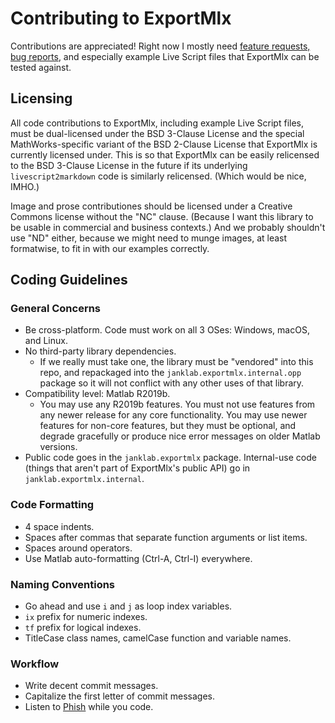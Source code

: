 # Contributing to ExportMlx

Contributions are appreciated! Right now I mostly need [feature requests, bug reports](https://github.com/janklab/ExportMlx/issues), and especially example Live Script files that ExportMlx can be tested against.

## Licensing

All code contributions to ExportMlx, including example Live Script files, must be dual-licensed under the BSD 3-Clause License and the special MathWorks-specific variant of the BSD 2-Clause License that ExportMlx is currently licensed under. This is so that ExportMlx can be easily relicensed to the BSD 3-Clause License in the future if its underlying `livescript2markdown` code is similarly relicensed. (Which would be nice, IMHO.)

Image and prose contributiones should be licensed under a Creative Commons license without the "NC" clause. (Because I want this library to be usable in commercial and business contexts.) And we probably shouldn't use "ND" either, because we might need to munge images, at least formatwise, to fit in with our examples correctly.

## Coding Guidelines

### General Concerns

* Be cross-platform. Code must work on all 3 OSes: Windows, macOS, and Linux.
* No third-party library dependencies.
  * If we really must take one, the library must be "vendored" into this repo, and repackaged into the `janklab.exportmlx.internal.opp` package so it will not conflict with any other uses of that library.
* Compatibility level: Matlab R2019b.
  * You may use any R2019b features. You must not use features from any newer release for any core functionality. You may use newer features for non-core features, but they must be optional, and degrade gracefully or produce nice error messages on older Matlab versions.
* Public code goes in the `janklab.exportmlx` package. Internal-use code (things that aren't part of ExportMlx's public API) go in `janklab.exportmlx.internal`.

### Code Formatting

* 4 space indents.
* Spaces after commas that separate function arguments or list items.
* Spaces around operators.
* Use Matlab auto-formatting (Ctrl-A, Ctrl-I) everywhere.

### Naming Conventions

* Go ahead and use `i` and `j` as loop index variables.
* `ix` prefix for numeric indexes.
* `tf` prefix for logical indexes.
* TitleCase class names, camelCase function and variable names.

### Workflow

* Write decent commit messages.
* Capitalize the first letter of commit messages.
* Listen to [Phish](https://www.livephish.com/) while you code.
